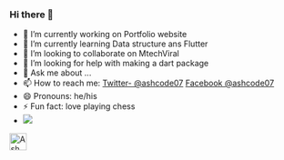 ### Hi there 👋

- 🔭 I’m currently working on Portfolio website
- 🌱 I’m currently learning Data structure ans Flutter
- 👯 I’m looking to collaborate on MtechViral
- 🤔 I’m looking for help with making a dart package
- 💬 Ask me about ...
- 📫 How to reach me: [Twitter- @ashcode07](https://twitter.com/Ashwani18119866) [Facebook  @ashcode07](https://www.facebook.com/ashwani.singh.1675275/)
- 😄 Pronouns: he/his
- ⚡ Fun fact: love playing chess
-   <img src="https://github-readme-stats.vercel.app/api?username=ashcode07&&show_icons=true&title_color=ffffff&icon_color=bb2acf&text_color=daf7dc&bg_color=151515">
<a href="https://dev.to/ashcode07">
  <img src="https://d2fltix0v2e0sb.cloudfront.net/dev-badge.svg" alt="Ashwani Kumar's DEV Profile" height="30" width="30">
</a>

